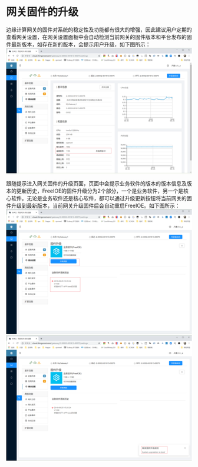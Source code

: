 # 网关固件的升级

边缘计算网关的固件对系统的稳定性及功能都有很大的增强，因此建议用户定期的查看网关设置，在网关设置面板中会自动检测当前网关的固件版本和平台发布的固件最新版本，如存在新的版本，会提示用户升级，如下图所示：
![](../v1\part-ii\ThingsCloud_2019-06-26_18-04-56.png)

跟随提示进入网关固件的升级页面，页面中会提示业务软件的版本的版本信息及版本的更新历史，FreeIOE的固件升级分为2个部分，一个是业务软件，另一个是核心软件。无论是业务软件还是核心软件，都可以通过升级更新按钮将当前网关的固件升级到最新版本，当前网关升级固件后会自动重启FreeIOE。如下图所示：
![](../v1\part-ii\ThingsCloud_2019-06-26_18-05-19.png)
![](../v1\part-ii\ThingsCloud_2019-06-26_18-05-43.png)